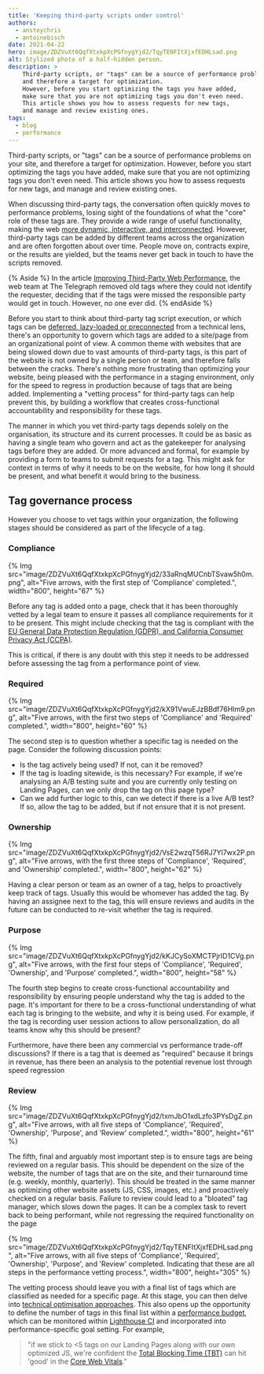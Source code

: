 ```yaml
---
title: 'Keeping third-party scripts under control'
authors:
  - ansteychris
  - antoinebisch
date: 2021-04-22
hero: image/ZDZVuXt6QqfXtxkpXcPGfnygYjd2/TqyTENFItXjxfEDHLsad.png
alt: Stylized photo of a half-hidden person.
description: >
    Third-party scripts, or "tags" can be a source of performance problems on your site,
    and therefore a target for optimization.
    However, before you start optimizing the tags you have added,
    make sure that you are not optimizing tags you don't even need.
    This article shows you how to assess requests for new tags,
    and manage and review existing ones.
tags:
  - blog
  - performance
---
```


Third-party scripts, or "tags" can be a source of performance problems on your site,
and therefore a target for optimization.
However, before you start optimizing the tags you have added,
make sure that you are not optimizing tags you don't even need.
This article shows you how to assess requests for new tags,
and manage and review existing ones.

When discussing third-party tags,
the conversation often quickly moves to performance problems,
losing sight of the foundations of what the "core" role of these tags are.
They provide a wide range of useful functionality,
making the web
[more dynamic, interactive, and interconnected](https://developers.google.com/web/fundamentals/performance/optimizing-content-efficiency/loading-third-party-javascript).
However, third-party tags can be added by different teams across the organization
and are often forgotten about over time.
People move on, contracts expire, or the results are yielded,
but the teams never get back in touch to have the scripts removed.

{% Aside %}
In the article
[Improving Third-Party Web Performance](https://medium.com/the-telegraph-engineering/improving-third-party-web-performance-at-the-telegraph-a0a1000be5),
the web team at The Telegraph removed old tags where they could not identify the requester,
deciding that if the tags were missed the responsible party would get in touch.
However, no one ever did.
{% endAside %}

Before you start to think about third-party tag script execution,
or which tags can be
[deferred, lazy-loaded or preconnected](https://web.dev/codelab-optimize-third-party-javascript/)
from a technical lens,
there's an opportunity to govern which tags are added to a site/page from an organizational point of view.
A common theme with websites that are being slowed down due to vast amounts of third-party tags,
is this part of the website is not owned by a single person or team,
and therefore falls between the cracks.
There's nothing more frustrating than optimizing your website,
being pleased with the performance in a staging environment,
only for the speed to regress in production because of tags that are being added.
Implementing a "vetting process" for third-party tags can help prevent this,
by building a workflow that creates cross-functional accountability and responsibility for these tags.

The manner in which you vet third-party tags depends solely on the organisation,
its structure and its current processes.
It could be as basic as having a single team who govern and act as the gatekeeper
for analysing tags before they are added.
Or more advanced and formal,
for example by providing a form to teams to submit requests for a tag.
This might ask for context in terms of why it needs to be on the website,
for how long it should be present,
and what benefit it would bring to the business.

## Tag governance process

However you choose to vet tags within your organization,
the following stages should be considered as part of the lifecycle of a tag.

### Compliance

{% Img
src="image/ZDZVuXt6QqfXtxkpXcPGfnygYjd2/33aRnqMUCnbTSvaw5h0m.png",
alt="Five arrows, with the first step of 'Compliance' completed.",
width="800",
height="67" %}

Before any tag is added onto a page,
check that it has been thoroughly vetted by a legal team to ensure it passes all compliance requirements for it to be present.
This might include checking that the tag is compliant with the [EU General Data Protection Regulation (GDPR),
and California Consumer Privacy Act (CCPA)](https://iapp.org/news/a/what-you-must-know-about-third-parties-under-the-gdpr-ccpa/).

This is critical,
if there is any doubt with this step it needs to be addressed
before assessing the tag from a performance point of view.

### Required

{% Img
src="image/ZDZVuXt6QqfXtxkpXcPGfnygYjd2/kX91VwuEJzBBdf76HIm9.png",
alt="Five arrows, with the first two steps of 'Compliance' and 'Required' completed.",
width="800",
height="60" %}

The second step is to question whether a specific tag is needed on the page.
Consider the following discussion points:

- Is the tag actively being used? If not, can it be removed?
- If the tag is loading sitewide,
is this necessary?
For example, if we're analysing an A/B testing suite and you are currently only testing on Landing Pages,
can we only drop the tag on this page type?
- Can we add further logic to this, can we detect if there is a live A/B test?
If so, allow the tag to be added, but if not ensure that it is not present.

### Ownership

{% Img
src="image/ZDZVuXt6QqfXtxkpXcPGfnygYjd2/VsE2wzqT56RJ7Yl7wx2P.png",
alt="Five arrows, with the first three steps of 'Compliance', 'Required', and 'Ownership' completed.",
width="800",
height="62" %}

Having a  clear person or team as an owner of a tag,
helps to proactively keep track of tags.
Usually this would be whomever has added the tag. By having an assignee next to the tag,
this will ensure reviews and audits in the future can be conducted to re-visit whether the tag is required.

### Purpose

{% Img
src="image/ZDZVuXt6QqfXtxkpXcPGfnygYjd2/kKJCySoXMCTPjrID1CVg.png",
alt="Five arrows, with the first four steps of 'Compliance', 'Required', 'Ownership', and 'Purpose' completed.",
width="800",
height="58" %}

The fourth step begins to create cross-functional accountability and responsibility
by ensuring people understand why the tag is added to the page.
It's important for there to be a cross-functional understanding of what each tag is bringing to the website,
and why it is being used.
For example, if the tag is recording user session actions to allow personalization,
do all teams know why this should be present?

Furthermore, have there been any commercial vs performance trade-off discussions?
If there is a tag that is deemed as "required" because it brings in revenue,
has there been an analysis to the potential revenue lost through speed regression

### Review

{% Img
src="image/ZDZVuXt6QqfXtxkpXcPGfnygYjd2/txmJbO1xdLzfo3PYsDgZ.png",
alt="Five arrows, with all five steps of 'Compliance', 'Required', 'Ownership', 'Purpose', and 'Review' completed.",
width="800",
height="61" %}

The fifth, final and arguably most important step is to ensure tags are being reviewed on a regular basis.
This should be dependent on the size of the website,
the number of tags that are on the site,
and their turnaround time (e.g. weekly, monthly, quarterly).
This should be treated in the same manner as optimizing other website assets (JS, CSS, images, etc.)
and proactively checked on a regular basis.
Failure to review could lead to a "bloated" tag manager,
which slows down the pages.
It can be a complex task to revert back to being performant,
while not regressing the required functionality on the page

{% Img
src="image/ZDZVuXt6QqfXtxkpXcPGfnygYjd2/TqyTENFItXjxfEDHLsad.png",
alt="Five arrows, with all five steps of 'Compliance', 'Required', 'Ownership', 'Purpose', and 'Review' completed. Indicating that these are all steps in the performance vetting process.",
width="800",
height="305" %}

The vetting process should leave you with a final list
of tags which are classified as needed for a specific page.
At this stage, you can then delve into
[technical optimisation approaches](https://web.dev/codelab-optimize-third-party-javascript/).
This also opens up the opportunity to define the number of tags in this final list within a
[performance budget](https://web.dev/your-first-performance-budget/),
which can be monitored within
[Lighthouse CI](https://web.dev/lighthouse-ci/#overview)
and incorporated into performance-specific goal setting.
For example,

> "if we stick to <5 tags on our Landing Pages along with our own optimized JS,
we're confident the
[Total Blocking Time (TBT)](https://web.dev/tbt/) can hit 'good' in the
[Core Web Vitals](https://web.dev/vitals/)."

